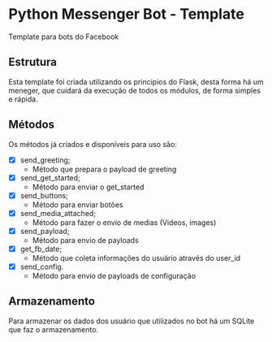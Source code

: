 # Python Messenger Bot - Template

Template para bots do Facebook

## Estrutura 

Esta template foi criada utilizando os principios do Flask, desta forma há um meneger, que cuidará da execução de todos os módulos, de forma simples e rápida.

## Métodos

Os métodos já criados e disponíveis para uso são:

 - [X] send_greeting;
    - Método que prepara o payload de greeting
 - [X] send_get_started;
    - Método para enviar o get_started
 - [X] send_buttons;
    - Método para enviar botões
 - [X] send_media_attached;
    - Método para fazer o envio de medias (Videos, images)
 - [X] send_payload;
    - Método para envio de payloads
 - [X] get_fb_date;
    - Método que coleta informações do usuário através do user_id
 - [X] send_config.
    - Método para envio de payloads de configuração

## Armazenamento 

Para armazenar os dados dos usuário que utilizados no bot há um SQLite que faz o armazenamento.